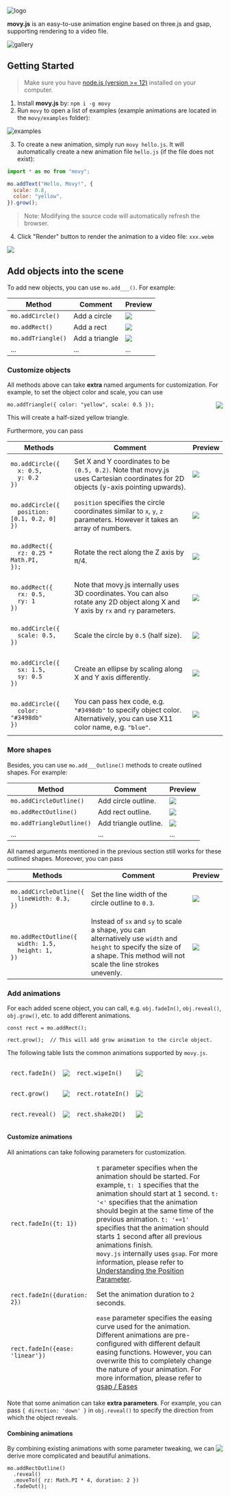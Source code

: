 ![logo](img/logo.png)

**movy.js** is an easy-to-use animation engine based on three.js and gsap, supporting rendering to a video file.

![gallery](img/gallery.png)

## Getting Started

> Make sure you have [node.js (version >= 12)](https://nodejs.org/en/download/) installed on your computer.

1. Install **movy.js** by: `npm i -g movy`
2. Run `movy` to open a list of examples (example animations are located in the `movy/examples` folder):

![examples](img/examples.png)

3. To create a new animation, simply run `movy hello.js`. It will automatically create a new animation file `hello.js` (if the file does not exist):

```js
import * as mo from "movy";

mo.addText("Hello, Movy!", {
  scale: 0.8,
  color: "yellow",
}).grow();
```

> Note: Modifying the source code will automatically refresh the browser.

4. Click "Render" button to render the animation to a video file: `xxx.webm`

![](img/click-render-button.png)

## Add objects into the scene

To add new objects, you can use `mo.add___()`. For example:

| Method             | Comment        | Preview                   |
| ------------------ | -------------- | ------------------------- |
| `mo.addCircle()`   | Add a circle   | ![](img/add-circle.png)   |
| `mo.addRect()`     | Add a rect     | ![](img/add-rect.png)     |
| `mo.addTriangle()` | Add a triangle | ![](img/add-triangle.png) |
| ...                | ...            | ...                       |

### Customize objects

All methods above can take **extra** named arguments for customization. For example, to set the object color and scale, you can use

<img align=
"right" src="img/add-yellow-triangle.png" />

```
mo.addTriangle({ color: "yellow", scale: 0.5 });
```

This will create a half-sized yellow triangle.

Furthermore, you can pass

<table>
<thead>
<tr>
<th>Methods</th>
<th>Comment</th>
<th>Preview</th>
</tr>
</thead>
<tbody>

<tr>
<td><pre><code>mo.addCircle({
  x: 0.5, 
  y: 0.2
})</code></pre></td>
<td>Set X and Y coordinates to be <code>(0.5, 0.2)</code>. Note that movy.js uses Cartesian coordinates for 2D objects (y-axis pointing upwards).</td>
<td><img src="img/set-pos.png"></td>
</tr>

<tr>
<td><pre><code>mo.addCircle({ 
  position: [0.1, 0.2, 0] 
})</code></pre></td>
<td><code>position</code> specifies the circle coordinates similar to <code>x</code>, <code>y</code>, <code>z</code> parameters. However it takes an array of numbers.</td>
<td><img src="img/set-pos.png"></td>
</tr>

<tr>
<td><pre><code>mo.addRect({
  rz: 0.25 * Math.PI,
});</code></pre></td>
<td>Rotate the rect along the Z axis by π/4.</td>
<td><img src="img/rotated-rect.png"></td>
</tr>

<tr>
<td><pre><code>mo.addRect({
  rx: 0.5,
  ry: 1
})</code></pre></td>
<td>Note that movy.js internally uses 3D coordinates. You can also rotate any 2D object along X and Y axis by <code>rx</code> and <code>ry</code> parameters.</td>
<td><img src="img/rotated-rect-2.png"></td>
</tr>

<tr>
<td><pre><code>mo.addCircle({
  scale: 0.5,
})</code></pre></td>
<td>Scale the circle by <code>0.5</code> (half size).</td>
<td><img src="img/half-size-circle.png"></td>
</tr>

<tr>
<td><pre><code>mo.addCircle({
  sx: 1.5,
  sy: 0.5
})</code></pre></td>
<td>Create an ellipse by scaling along X and Y axis differently.</td>
<td><img src="img/ellipse.png"></td>
</tr>

<tr>
<td><pre><code>mo.addCircle({
  color: "#3498db"
})</code></pre></td>
<td>You can pass hex code, e.g. <code>"#3498db"</code> to specify object color. Alternatively, you can use X11 color name, e.g. <code>"blue"</code>.</td>
<td><img src="img/blue-circle.png"></td>
</tr>

</tbody>
</table>

### More shapes

Besides, you can use `mo.add___Outline()` methods to create outlined shapes. For example:

| Method                    | Comment               | Preview                       |
| ------------------------- | --------------------- | ----------------------------- |
| `mo.addCircleOutline()`   | Add circle outline.   | ![](img/circle-outline.png)   |
| `mo.addRectOutline()`     | Add rect outline.     | ![](img/rect-outline.png)     |
| `mo.addTriangleOutline()` | Add triangle outline. | ![](img/triangle-outline.png) |
| ...                       | ...                   | ...                           |

All named arguments mentioned in the previous section still works for these outlined shapes. Moreover, you can pass

<table>
<thead>
<tr>
<th>Methods</th>
<th>Comment</th>
<th>Preview</th>
</tr>
</thead>
<tbody>

<tr>
<td><pre><code>mo.addCircleOutline({
  lineWidth: 0.3,
})</code></pre></td>
<td>Set the line width of the circle outline to <code>0.3</code>.</td>
<td><img src="img/set-circle-line-width.png"></td>
</tr>

<tr>
<td><pre><code>mo.addRectOutline({
  width: 1.5,
  height: 1,
})</code></pre></td>
<td>Instead of <code>sx</code> and <code>sy</code> to scale a shape, you can alternatively use <code>width</code> and <code>height</code> to specify the size of a shape. This method will not scale the line strokes unevenly.</td>
<td><img src="img/set-rect-width.png"></td>
</tr>

</tbody>
</table>

### Add animations

For each added scene object, you can call, e.g. `obj.fadeIn()`, `obj.reveal()`, `obj.grow()`, etc. to add different animations.

```
const rect = mo.addRect();

rect.grow();  // This will add grow animation to the circle object.
```

The following table lists the common animations supported by `movy.js`.

<table>
<thead>

<tr>
<td><pre><code>rect.fadeIn()</code></pre></td>
<td><img src="img/fade-in.gif"></td>
<td><pre><code>rect.wipeIn()</code></pre></td>
<td><img src="img/wipe-in.gif"></td>
</tr>

<tr>
<td><pre><code>rect.grow()</code></pre></td>
<td><img src="img/grow.gif"></td>
<td><pre><code>rect.rotateIn()</code></pre></td>
<td><img src="img/rotate-in.gif"></td>
</tr>

<tr>
<td><pre><code>rect.reveal()</code></pre></td>
<td><img src="img/reveal.gif"></td>
<td><pre><code>rect.shake2D()</code></pre></td>
<td><img src="img/shake-2d.gif"></td>
</tr>

</tbody>
</table>

#### Customize animations

All animations can take following parameters for customization.

<table>
<thead>
<tr>
<td><pre><code>rect.fadeIn({t: 1})</code></pre></td>
<td><code>t</code> parameter specifies when the animation should be started. For example, <code>t: 1</code> specifies that the animation should start at 1 second. <code>t: '<'</code> specifies that the animation should begin at the same time of the previous animation. <code>t: '+=1'</code> specifies that the animation should starts 1 second after all previous animations finish. <br/><code>movy.js</code> internally uses <code>gsap</code>. For more information, please refer to <a href="https://greensock.com/position-parameter/">Understanding the Position Parameter</a>.</td>
</tr>
<tr>
<td><pre><code>rect.fadeIn({duration: 2})</code></pre></td>
<td>Set the animation duration to <code>2</code> seconds.</td>
</tr>
<tr>
<td><pre><code>rect.fadeIn({ease: 'linear'})</code></pre></td>
<td><code>ease</code> parameter specifies the easing curve used for the animation. Different animations are pre-configured with different default easing functions. However, you can overwrite this to completely change the nature of your animation. For more information, please refer to <a href="https://greensock.com/docs/v3/Eases">gsap / Eases</a></td>
</tr>
</tbody>
</table>

Note that some animation can take **extra parameters**. For example, you can pass `{ direction: 'down' }` in `obj.reveal()` to specify the direction from which the object reveals.

#### Combining animations

<img align=
"right" src="img/combined-animation.gif" />

By combining existing animations with some parameter tweaking, we can derive more complicated and beautiful animations.

```
mo.addRectOutline()
  .reveal()
  .moveTo({ rz: Math.PI * 4, duration: 2 })
  .fadeOut();
```
